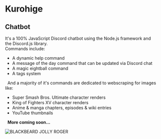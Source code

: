 # Kurohige
## Chatbot
It's a 100% JavaScript Discord chatbot using the Node.js framework and the Discord.js library.
<br>
Commands include:
- A dynamic help command
- A message of the day command that can be updated via Discord chat
- A magic eightball command
- A tags system

&nbsp;
And a majority of it's commands are dedicated to webscraping for images like:
- Super Smash Bros. Ultimate character renders
- King of Fighters XV character renders
- Anime & manga chapters, episodes & wiki entries
- YouTube thumbnails

&nbsp;
<b>More coming soon...</b>

![BLACKBEARD JOLLY ROGER](https://static.wikia.nocookie.net/onepiece/images/b/b4/Blackbeard_Pirates%27_Jolly_Roger.png)
